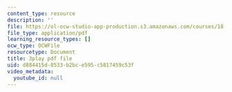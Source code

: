 ```yaml
---
content_type: resource
description: ''
file: https://ol-ocw-studio-app-production.s3.amazonaws.com/courses/18-06sc-linear-algebra-fall-2011/d884415d8533b2bce595c5817459c53f_KUuxdk_V7To.pdf
file_type: application/pdf
learning_resource_types: []
ocw_type: OCWFile
resourcetype: Document
title: 3play pdf file
uid: d884415d-8533-b2bc-e595-c5817459c53f
video_metadata:
  youtube_id: null
---
```

